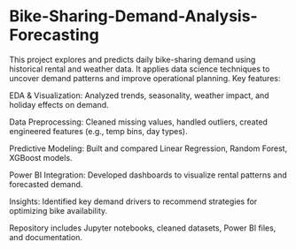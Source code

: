 # Bike-Sharing-Demand-Analysis-Forecasting
This project explores and predicts daily bike-sharing demand using historical rental and weather data. It applies data science techniques to uncover demand patterns and improve operational planning.
Key features:

EDA & Visualization: Analyzed trends, seasonality, weather impact, and holiday effects on demand.

Data Preprocessing: Cleaned missing values, handled outliers, created engineered features (e.g., temp bins, day types).

Predictive Modeling: Built and compared Linear Regression, Random Forest, XGBoost models.

Power BI Integration: Developed dashboards to visualize rental patterns and forecasted demand.

Insights: Identified key demand drivers to recommend strategies for optimizing bike availability.

Repository includes Jupyter notebooks, cleaned datasets, Power BI files, and documentation.
